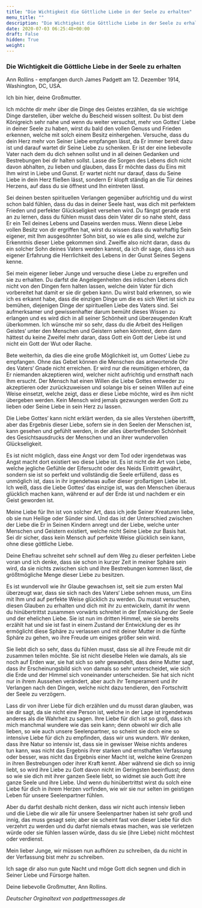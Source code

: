 ```yaml
---
title: "Die Wichtigkeit die Göttliche Liebe in der Seele zu erhalten"
menu_title: ""
description: "Die Wichtigkeit die Göttliche Liebe in der Seele zu erhalten"
date: 2020-07-03 06:25:48+00:00
draft: False
hidden: True
weight:
---
```

### Die Wichtigkeit die Göttliche Liebe in der Seele zu erhalten

Ann Rollins - empfangen durch James Padgett am 12. Dezember 1914, Washington, DC, USA.

Ich bin hier, deine Großmutter.

Ich möchte dir mehr über die Dinge des Geistes erzählen, da sie wichtige Dinge darstellen, über welche du Bescheid wissen solltest. Du bist dem Königreich sehr nahe und wenn du weiter versuchst, mehr von Gottes‘ Liebe in deiner Seele zu haben, wirst du bald den vollen Genuss und Frieden erkennen, welche mit solch einem Besitz einhergehen. Versuche, dass du dein Herz mehr von Seiner Liebe empfangen lässt, da Er immer bereit dazu ist und darauf wartet dir Seine Liebe zu schenken. Er ist der eine liebevolle Vater nach dem du dich sehnen sollst und in all deinen Gedanken und Bestrebungen bei dir halten sollst. Lasse die Sorgen des Lebens dich nicht davon abhalten, zu lieben und glauben, dass Er möchte dass du Eins mit Ihm wirst in Liebe und Gunst. Er wartet nicht nur darauf, dass du Seine Liebe in dein Herz fließen lässt, sondern Er klopft ständig an die Tür deines Herzens, auf dass du sie öffnest und Ihn eintreten lässt.

Sei deinen besten spirituellen Verlangen gegenüber aufrichtig und du wirst schon bald fühlen, dass du das in deiner Seele hast, was dich mit perfektem Frieden und perfekter Glückseligkeit versehen wird. Du fängst gerade erst an zu lernen, dass du fühlen musst dass dein Vater dir so nahe steht, dass Er ein Teil deines Lebens und Daseins werden muss. Wenn diese Liebe vollen Besitz von dir ergriffen hat, wirst du wissen dass du wahrhaftig Sein eigener, mit Ihm ausgesöhnter Sohn bist, so wie es alle sind, welche zur Erkenntnis dieser Liebe gekommen sind. Zweifle also nicht daran, dass du ein solcher Sohn deines Vaters werden kannst, da ich dir sage, dass ich aus eigener Erfahrung die Herrlichkeit des Lebens in der Gunst Seines Segens kenne.

Sei mein eigener lieber Junge und versuche diese Liebe zu ergreifen und sie zu erhalten. Du darfst die Angelegenheiten des irdischen Lebens dich nicht von den Dingen fern halten lassen, welche dein Vater für dich vorbereitet hat damit er sie dir geben kann. Du wirst bald erkennen, so wie ich es erkannt habe, dass die einzigen Dinge um die es sich Wert ist sich zu bemühen, diejenigen Dinge der spirituellen Liebe des Vaters sind. Sei aufmerksamer und gewissenhafter darum bemüht dieses Wissen zu erlangen und es wird dich in all seiner Schönheit und überzeugenden Kraft überkommen. Ich wünsche mir so sehr, dass du die Arbeit des Heiligen Geistes‘ unter den Menschen und Geistern sehen könntest, denn dann hättest du keine Zweifel mehr daran, dass Gott ein Gott der Liebe ist und nicht ein Gott der Wut oder Rache.

Bete weiterhin, da dies die eine große Möglichkeit ist, um Gottes‘ Liebe zu empfangen. Ohne das Gebet können die Menschen das antwortende Ohr des Vaters‘ Gnade nicht erreichen. Er wird nur die reumütigen erhören, da Er niemanden akzeptieren wird, welcher nicht aufrichtig und ernsthaft nach Ihm ersucht. Der Mensch hat einen Willen die Liebe Gottes entweder zu akzeptieren oder zurückzuweisen und solange bis er seinen Willen auf eine Weise einsetzt, welche zeigt, dass er diese Liebe möchte, wird es ihm nicht übergeben werden. Kein Mensch wird jemals gezwungen werden Gott zu lieben oder Seine Liebe in sein Herz zu lassen.

Die Liebe Gottes‘ kann nicht erklärt werden, da sie alles Verstehen übertrifft, aber das Ergebnis dieser Liebe, sofern sie in den Seelen der Menschen ist, kann gesehen und gefühlt werden, in der alles übertreffenden Schönheit des Gesichtsausdrucks der Menschen und an ihrer wundervollen Glückseligkeit.

Es ist nicht möglich, dass eine Angst vor dem Tod oder irgendetwas was Angst macht dort existiert wo diese Liebe ist. Es ist nicht die Art von Liebe, welche jegliche Gefühle der Eifersucht oder des Neids Eintritt gewährt, sondern sie ist so perfekt und vollständig die Seele erfüllend, dass es unmöglich ist, dass in ihr irgendetwas außer dieser großartigen Liebe ist. Ich weiß, dass die Liebe Gottes‘ das einzige ist, was den Menschen überaus glücklich machen kann, während er auf der Erde ist und nachdem er ein Geist geworden ist.

Meine Liebe für Ihn ist von solcher Art, dass ich jede Seiner Kreaturen liebe, ob sie nun Heilige oder Sünder sind. Und das ist der Unterschied zwischen der Liebe die Er in Seinen Kindern anregt und der Liebe, welche unter Menschen und Geistern existiert, welche nicht Seine Liebe zur Basis hat. Sei dir sicher, dass kein Mensch auf perfekte Weise glücklich sein kann, ohne diese göttliche Liebe.

Deine Ehefrau schreitet sehr schnell auf dem Weg zu dieser perfekten Liebe voran und ich denke, dass sie schon in kurzer Zeit in meiner Sphäre sein wird, da sie nichts zwischen sich und ihre Bestrebungen kommen lässt, die größtmögliche Menge dieser Liebe zu besitzen.

Es ist wundervoll wie ihr Glaube gewachsen ist, seit sie zum ersten Mal überzeugt war, dass sie sich nach des Vaters‘ Liebe sehnen muss, um Eins mit Ihm und auf perfekte Weise glücklich zu werden. Du musst versuchen, diesen Glauben zu erhalten und dich mit ihr zu entwickeln, damit ihr wenn du hinübertrittst zusammen vorwärts schreitet in der Entwicklung der Seele und der ehelichen Liebe. Sie ist nun im dritten Himmel, wie sie bereits erzählt hat und sie ist fast in einem Zustand der Entwicklung der es ihr ermöglicht diese Sphäre zu verlassen und mit deiner Mutter in die fünfte Sphäre zu gehen, wo ihre Freude um einiges größer sein wird.

Sie liebt dich so sehr, dass du fühlen musst, dass sie all ihre Freude mit dir zusammen teilen möchte. Sie ist nicht dieselbe Helen wie damals, als sie noch auf Erden war, sie hat sich so sehr gewandelt, dass deine Mutter sagt, dass ihr Erscheinungsbild sich von damals so sehr unterscheidet, wie sich die Erde und der Himmel sich voneinander unterscheiden. Sie hat sich nicht nur in ihrem Aussehen verändert, aber auch ihr Temperament und ihr Verlangen nach den Dingen, welche nicht dazu tendieren, den Fortschritt der Seele zu verzögern.

Lass dir von ihrer Liebe für dich erzählen und du musst daran glauben, was sie dir sagt, da sie nicht eine Person ist, welche in der Lage ist irgendetwas anderes als die Wahrheit zu sagen. Ihre Liebe für dich ist so groß, dass ich mich manchmal wundere wie das sein kann; denn obwohl wir dich alle lieben, so wie auch unsere Seelenpartner, so scheint sie doch eine so intensive Liebe für dich zu empfinden, dass wir uns wundern. Wir denken, dass ihre Natur so intensiv ist, dass sie in gewisser Weise nichts anderes tun kann, was nicht das Ergebnis ihrer starken und ernsthaften Verfassung oder besser, was nicht das Ergebnis einer Macht ist, welche keine Grenzen in ihren Bestrebungen oder ihrer Kraft kennt. Aber während sie dich so innig liebt, so wird ihre Liebe zu Gott davon nicht im Geringsten beeinflusst; denn so wie sie dich mit ihrer ganzen Seele liebt, so widmet sie auch Gott ihre ganze Seele und ihre Liebe. Und wenn du hinübertrittst wirst du solch eine Liebe für dich in ihrem Herzen vorfinden, wie wir sie nur selten im geistigen Leben für unsere Seelenpartner fühlen.

Aber du darfst deshalb nicht denken, dass wir nicht auch intensiv lieben und die Liebe die wir alle für unsere Seelenpartner haben ist sehr groß und innig, das muss gesagt sein; aber sie scheint fast von dieser Liebe für dich verzehrt zu werden und du darfst niemals etwas machen, was sie verletzen würde oder sie fühlen lassen würde, dass du sie (ihre Liebe) nicht möchtest oder verdienst.

Mein lieber Junge, wir müssen nun aufhören zu schreiben, da du nicht in der Verfassung bist mehr zu schreiben.

Ich sage dir also nun gute Nacht und möge Gott dich segnen und dich in Seiner Liebe und Fürsorge halten.

Deine liebevolle Großmutter, Ann Rollins.

*Deutscher Orginaltext von padgettmessages.de*

